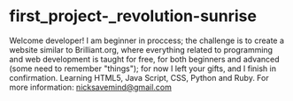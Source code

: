 # first_project-_revolution-sunrise
Welcome developer!
I am beginner in proccess; the challenge is to create a website similar to Brilliant.org, where everything related to programming and web development is taught for free, for both beginners and advanced (some need to remember "things"); for now I left your gifts, and I finish in confirmation.
Learning HTML5, Java Script, CSS, Python and Ruby.
For more information: nicksavemind@gmail.com
